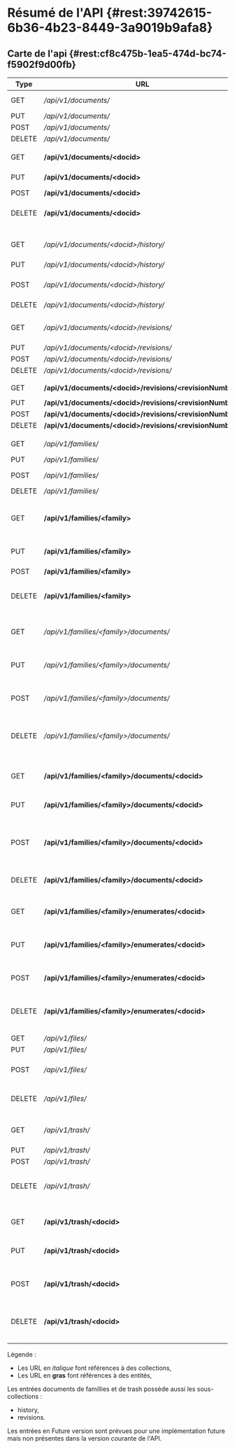 # Résumé de l'API {#rest:39742615-6b36-4b23-8449-3a9019b9afa8}

## Carte de l'api {#rest:cf8c475b-1ea5-474d-bc74-f5902f9d00fb}

|  Type  |                           URL                                         |               Implanté               |                       Signification                        |
| ------ | --------------------------------------------------------------------  | ------------------------------------ | ---------------------------------------------------------- |
| GET    | */api/v1/documents/*                                                  | Future version                       | Liste de documents                                         |
| PUT    | */api/v1/documents/*                                                  | N/A                                  | N/A                                                        |
| POST   | */api/v1/documents/*                                                  | N/A                                  | N/A                                                        |
| DELETE | */api/v1/documents/*                                                  | N/A                                  | N/A                                                        |
|        |                                                                       |                                      |                                                            |
| GET    | **/api/v1/documents/&lt;docid&gt;**                                   | Oui                                  | [Récupération d'un document][GETDOC]                       |
| PUT    | **/api/v1/documents/&lt;docid&gt;**                                   | Oui                                  | [Mise à jour d'un document][PUTDOC]                        |
| POST   | **/api/v1/documents/&lt;docid&gt;**                                   | N/A                                  | N/A                                                        |
| DELETE | **/api/v1/documents/&lt;docid&gt;**                                   | Oui                                  | [Mise à la poubelle d'un document][DELDOC]                 |
|        |                                                                       |                                      |                                                            |
| GET    | */api/v1/documents/&lt;docid&gt;/history/*                            | Oui                                  | [Récupération des messages d'historique][get_histo]        |
| PUT    | */api/v1/documents/&lt;docid&gt;/history/*                            | N/A                                  | N/A                                                        |
| POST   | */api/v1/documents/&lt;docid&gt;/history/*                            | Future version                       | Ajout d'un message d'historique                            |
| DELETE | */api/v1/documents/&lt;docid&gt;/history/*                            | N/A                                  | N/A                                                        |
|        |                                                                       |                                      |                                                            |
| GET    | */api/v1/documents/&lt;docid&gt;/revisions/*                          | Oui                                  | [Liste des révisions d'un document][list_revision]         |
| PUT    | */api/v1/documents/&lt;docid&gt;/revisions/*                          | N/A                                  | N/A                                                        |
| POST   | */api/v1/documents/&lt;docid&gt;/revisions/*                          | N/A                                  | N/A                                                        |
| DELETE | */api/v1/documents/&lt;docid&gt;/revisions/*                          | N/A                                  | N/A                                                        |
|        |                                                                       |                                      |                                                            |
| GET    | **/api/v1/documents/&lt;docid&gt;/revisions/&lt;revisionNumber&gt;**  | Oui                                  | [Révision `<revisionNumber>`][get_revision]              |
| PUT    | **/api/v1/documents/&lt;docid&gt;/revisions/&lt;revisionNumber&gt;**  | N/A                                  | N/A                                                        |
| POST   | **/api/v1/documents/&lt;docid&gt;/revisions/&lt;revisionNumber&gt;**  | N/A                                  | N/A                                                        |
| DELETE | **/api/v1/documents/&lt;docid&gt;/revisions/&lt;revisionNumber&gt;**  | N/A                                  | N/A                                                        |
|        |                                                                       |                                      |                                                            |
| GET    | */api/v1/families/*                                                   | Future version                       | Liste des familles                                         |
| PUT    | */api/v1/families/*                                                   | N/A                                  | N/A                                                        |
| POST   | */api/v1/families/*                                                   | Future version                       | Création d'une nouvelle famille                            |
| DELETE | */api/v1/families/*                                                   | N/A                                  | N/A                                                        |
|        |                                                                       |                                      |                                                            |
| GET    | **/api/v1/families/&lt;family&gt;**                                   | Oui                                  | [Consultation du document décrivant la famille][GET_FAM]   |
| PUT    | **/api/v1/families/&lt;family&gt;**                                   | Future version                       | Modification de la configuration de la famille             |
| POST   | **/api/v1/families/&lt;family&gt;**                                   | N/A                                  | N/A                                                        |
| DELETE | **/api/v1/families/&lt;family&gt;**                                   | Future version                       | Suppression de la famille et des documents associés        |
|        |                                                                       |                                      |                                                            |
| GET    | */api/v1/families/&lt;family&gt;/documents/*                          | Future version                       | Liste des documents de cette famille                       |
| PUT    | */api/v1/families/&lt;family&gt;/documents/*                          | Future version                       | Modification en masse de documents de cette famille        |
| POST   | */api/v1/families/&lt;family&gt;/documents/*                          | Oui                                  | [Création d'un document de cette famille][POSTDOC]         |
| DELETE | */api/v1/families/&lt;family&gt;/documents/*                          | Future version                       | Mise à la poubelle en masse de documents de cette famille  |
|        |                                                                       |                                      |                                                            |
| GET    | **/api/v1/families/&lt;family&gt;/documents/&lt;docid&gt;**           | Oui                                  | [Récupération d'un document de la famille][GETDOC]         |
| PUT    | **/api/v1/families/&lt;family&gt;/documents/&lt;docid&gt;**           | Oui                                  | [Mise à jour d'un document de la famille][PUTDOC]          |
| POST   | **/api/v1/families/&lt;family&gt;/documents/&lt;docid&gt;**           | N/A                                  | N/A (Création d'un document avec un identifiant donné)     |
| DELETE | **/api/v1/families/&lt;family&gt;/documents/&lt;docid&gt;**           | Oui                                  | [Suppression d'un document de la famille][DELDOC]          |
|        |                                                                       |                                      |                                                            |
| GET    | **/api/v1/families/&lt;family&gt;/enumerates/&lt;docid&gt;**          | Oui                                  | [Récupération de la liste des valeurs][get_enum]           |
| PUT    | **/api/v1/families/&lt;family&gt;/enumerates/&lt;docid&gt;**          | Future version                       | Modification d'une valeur de la liste des énumérés         |
| POST   | **/api/v1/families/&lt;family&gt;/enumerates/&lt;docid&gt;**          | Future version                       | Ajout d'une valeur à la liste d'énumérés                   |
| DELETE | **/api/v1/families/&lt;family&gt;/enumerates/&lt;docid&gt;**          | Future version                       | Suppression définitivement d'un document mis à la poubelle |
|        |                                                                       |                                      |                                                            |
| GET    | */api/v1/files/*                                                      | N/A                                  | N/A                                                        |
| PUT    | */api/v1/files/*                                                      | N/A                                  | N/A                                                        |
| POST   | */api/v1/files/*                                                      | Oui                                  | [Création d'un fichier temporaire][POSTFILE]               |
| DELETE | */api/v1/files/*                                                      | Future version                       | Suppression d'un fichier temporaire                        |
|        |                                                                       |                                      |                                                            |
| GET    | */api/v1/trash/*                                                      | Future version                       | Liste des documents de la poubelle                         |
| PUT    | */api/v1/trash/*                                                      | N/A                                  | N/A                                                        |
| POST   | */api/v1/trash/*                                                      | N/A                                  | N/A                                                        |
| DELETE | */api/v1/trash/*                                                      | Future version                       | Supprime définitivement les documents de la poubelle       |
|        |                                                                       |                                      |                                                            |
| GET    | **/api/v1/trash/&lt;docid&gt;**                                       | Oui                                  | [Récupération d'un document mis à la poubelle][trash_doc]  |
| PUT    | **/api/v1/trash/&lt;docid&gt;**                                       | N/A                                  | N/A (Création d'un document supprimé)                      |
| POST   | **/api/v1/trash/&lt;docid&gt;**                                       | N/A                                  | N/A (Modification d'un document supprimé)                  |
| DELETE | **/api/v1/trash/&lt;docid&gt;**                                       | Future version                       | Suppression définitivement d'un document mis à la poubelle |
|        |                                                                       |                                      |                                                            |
              

Légende :

* Les URL en *italique* font références à des collections,
* Les URL en **gras** font références à des entités,

<span class="flag inline nota-bene"></span> Les entrées documents de famillies et de trash possède aussi les sous-collections :

* history,
* revisions.


<span class="flag inline nota-bene"></span> Les entrées en Future version sont prévues pour une implémentation future 
mais non présentes dans la version courante de l'API.

<!--links-->

[GET_FAM]: #rest:6b195156-0cda-47c8-9a9a-04ec13562c9a
[POSTDOC]: #rest:e769b476-0033-407c-b453-4e8466e09975
[GETDOC]: #rest:1d7b939f-d5fc-4b57-b33f-d216913efc22
[PUTDOC]: #rest:db2cb01a-7325-4f78-8cec-ceac9858caf2
[DELDOC]: #rest:3358b3bd-bdf6-44ef-b1d7-438f8eb21067

[POSTFILE]: #rest:5797255d-128d-4aa4-9c11-2c8195cca63d
[trash_doc]: #rest:52be10c1-9f46-456b-a22f-24909386567f
[get_enum]: #rest:bb13e401-1859-4c73-b299-70b801ed7eb0
[get_histo]: #rest:9ae75dac-8eb5-4fa9-a608-7313b90fe33c
[list_revision]: #rest:2dd5afbe-1d3d-4830-8241-c93077d88430
[get_revision]: #rest:eb7b6954-0945-4f02-8e10-16e69729c529
